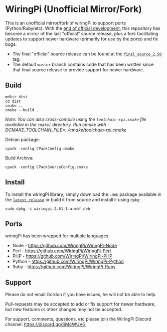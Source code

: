 WiringPi (Unofficial Mirror/Fork)
=================================

This is an unofficial mirror/fork of wiringPi to support ports (Python/Ruby/etc).  With the
[end of official development](http://wiringpi.com/wiringpi-deprecated/), this repository
has become a mirror of the last "official" source release, plus a fork facilitating updates
to support newer hardware (primarily for use by the ports) and fix bugs.

  * The final "official" source release can be found at the
    [`final_source_2.50`](https://github.com/WiringPi/WiringPi/tree/final_official_2.50) tag.
  * The default `master` branch contains code that has been written since that final source
    release to provide support for newer hardware.

Build
-----

```shell
mdkir dist
cd dist
cmake ..
cmake --build .
```

*Note: You can also cross-compile using the `toolchain-rpi.cmake` file available in the `cmake/` directory. Run cmake with -DCMAKE_TOOLCHAIN_FILE=../cmake/toolchain-rpi.cmake*

Debian package:
```shell
cpack -config CPackConfig.cmake
```

Build Archive:
```shell
cpack -config CPackSourceConfig.cmake
```

Install
-------

To install the wiringPi library, simply download the `.deb` package available in the [`latest release`](https://github.com/WiringPi/WiringPi/releases/latest) or build it from source and install it using `dpkg`:
```shell
sudo dpkg -i wiringpi-2.61-1-armhf.deb
```

Ports
-----

wiringPi has been wrapped for multiple languages:

* Node - https://github.com/WiringPi/WiringPi-Node
* Perl - https://github.com/WiringPi/WiringPi-Perl
* PHP - https://github.com/WiringPi/WiringPi-PHP
* Python - https://github.com/WiringPi/WiringPi-Python
* Ruby - https://github.com/WiringPi/WiringPi-Ruby

Support
-------

Please do not email Gordon if you have issues, he will not be able to help.

Pull-requests may be accepted to add or fix support for newer hardware, but new features or
other changes may not be accepted.

For support, comments, questions, etc please join the WiringPi Discord channel: https://discord.gg/SM4WUVG
